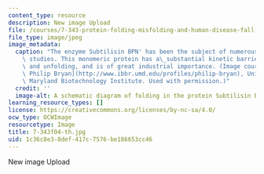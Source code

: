 ```yaml
---
content_type: resource
description: New image Upload
file: /courses/7-343-protein-folding-misfolding-and-human-disease-fall-2004/1c36c8e38def417c7576be186653cc46_7-343f04-th.jpg
file_type: image/jpeg
image_metadata:
  caption: "The enzyme Subtilisin BPN' has been the subject of numerous protein engineering\
    \ studies. This monomeric protein has a\_substantial kinetic barrier to folding\
    \ and unfolding, and is of great industrial importance. (Image courtesy of [Dr.\
    \ Philip Bryan](http://www.ibbr.umd.edu/profiles/philip-bryan), University of\
    \ Maryland Biotechnology Institute. Used with permission.)"
  credit: ''
  image-alt: A schematic diagram of folding in the protein Subtilisin BPN'.
learning_resource_types: []
license: https://creativecommons.org/licenses/by-nc-sa/4.0/
ocw_type: OCWImage
resourcetype: Image
title: 7-343f04-th.jpg
uid: 1c36c8e3-8def-417c-7576-be186653cc46
---
```

New image Upload